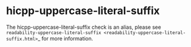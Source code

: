 hicpp-uppercase-literal-suffix
==============================

The hicpp-uppercase-literal-suffix check is an alias, please see
`readability-uppercase-literal-suffix <readability-uppercase-literal-suffix.html>`\_
for more information.
